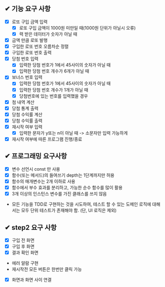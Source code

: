 ## ✔ 기능 요구 사항

- [x] 로또 구입 금액 입력
  - [x] 로또 구입 금액이 1000원 미만일 때(1000원 단위가 아닐시 오류)
  - [x] 력 받은 데이터가 숫자가 아닐 때
- [x] 금액 만큼 로또 발행 
- [x] 구입한 로또 번호 오름차순 정렬
- [x] 구입한 로또 번호 출력
- [x] 당첨 번호 입력
  - [x] 입력한 당첨 번호가 1에서 45사이의 숫자가 아닐 때 
  - [x] 입력한 당첨 번호 개수가 6개가 아닐 때
- [x] 보너스 번호 입력
  - [x] 입력한 당첨 번호가 1에서 45사이의 숫자가 아닐 때
  - [x] 입력한 당첨 번호 개수가 1개가 아닐 때
  - [x] 당첨번호에 있는 번호를 입력했을 경우 
- [x] 첨 내역 계산
- [x] 당첨 통계 출력
- [x] 당첨 수익률 계산
- [x] 당첨 수익률 출력
- [x] 재시작 여부 입력
  - [x] 입력한 문자가 y또는 n이 아닐 때 -> 소문자만 입력 가능하게
- [x] 재시작 여부에 따른 프로그램 진행/종료

## ✔ 프로그래밍 요구사항

- [x] 변수 선언시 const 만 사용
- [x] 함수(또는 메서드)의 들여쓰기 depth는 1단계까지만 허용
- [x] 함수의 매개변수는 2개 이하로 사용
- [x] 함수에서 부수 효과를 분리하고, 가능한 순수 함수를 많이 활용
- [x] 3개 이상의 인스턴스 변수를 가진 클래스를 쓰지 않음
- 모든 기능을 TDD로 구현하는 것을 시도하여, 테스트 할 수 있는 도메인 로직에 대해서는 모두 단위 테스트가 존재해야 함. (단, UI 로직은 제외)

## ✔ step2 요구 사항
- [x] 구입 전 화면
- [x] 구입 후 화면
- [x] 결과 확인 화면
- 에러 알람 구현
- 재시작전 모든 버튼은 한번만 클릭 가능
- [x] 화면과 화면 사이 연결
